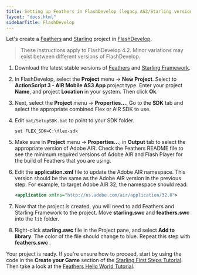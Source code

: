 ```yaml
---
title: Setting up Feathers in FlashDevelop (legacy AS3/Starling version)
layout: "docs.html"
sidebarTitle: FlashDevelop
---
```


Let's create a [Feathers](/learn/as3-starling/getting-started/) and [Starling](https://gamua.com/starling/) project in [FlashDevelop](https://github.com/fdorg/flashdevelop).

> These instructions apply to FlashDevelop 4.2. Minor variations may exist between different versions of FlashDevelop.

1.  Download the latest stable versions of [Feathers](./installation.md) and [Starling Framework](https://gamua.com/starling/download/).

2.  In FlashDevelop, select the **Project** menu → **New Project**. Select to **ActionScript 3 - AIR Mobile AS3 App** project type. Enter your project **Name**, and project **Location** in your system. Then click **Ok**.

3.  Next, select the **Project** menu → **Properties…**. Go to the **SDK** tab and select the appropriate combined Flex or AIR SDK to use.

4.  Edit `bat/SetupSDK.bat` to point to your SDK folder.

    ```code
    set FLEX_SDK=C:\flex-sdk
    ```

5.  Make sure in **Project** menu → **Properties…**, in **Output** tab to select the appropriate version of Adobe AIR. Check the Feathers README file to see the minimum required versions of Adobe AIR and Flash Player for the build of Feathers that you are using.

6.  Edit the **application.xml** file to update the Adobe AIR namespace. This version should be the same as the Adobe AIR version in the previous step. For example, to target Adobe AIR 32, the namespace should read:

    ```xml
    <application xmlns="http://ns.adobe.com/air/application/32.0">
    ```

7.  Now that the project is created, you will need to add Feathers and Starling Framework to the project. Move **starling.swc** and **feathers.swc** into the `lib` folder.

8.  Right-click **starling.swc** file in the Project pane, and select **Add to library**. The color of the file should change to blue. Repeat this step with **feathers.swc** .

Your project is ready. If you're unsure how to proceed, start by using the code in the **Create your Game** section of the [Starling First Steps Tutorial](https://gamua.com/starling/first-steps/). Then take a look at the [Feathers Hello World Tutorial](./hello-world.md).
